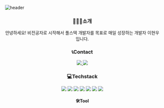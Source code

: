 ![header](https://capsule-render.vercel.app/api?type=waving&color=99ccff&height=200&text=WelCome&animation=fadeIn&fontColor=FFFFFF&fontSize=80&fontAlign=50)

<div align="center"> 
   <h3>🧑🏻‍💻소개</h3>
   안녕하세요! 비전공자로 시작해서 풀스택 개발자를 목표로 매일 성장하는 개발자 이현우 입니다.
</div>

<div align="center"> 
   <h3>📞Contact</h3>
   <a href="https://velog.io/@lhw9054">
    <img src="https://img.shields.io/badge/Velog-1EBC8F?style=for-the-badge&logo=velog&logoColor=white" />
   </a>
  <a href="mailto:lho90554@gmail.com">
    <img src="https://img.shields.io/badge/lho90554@gmail.com-D14836?style=for-the-badge&logo=gmail&logoColor=white"/>
  </a>
</div>


<div align="center"> 
   <h3>💻Techstack</h3>

   <img src="https://img.shields.io/badge/java-20232a.svg?style=for-the-badge&logo=java&logoColor=61DAFB" />

   
   <img src="https://img.shields.io/badge/JAVA-007396?style=for-the-badge&logo=java&logoColor=white">
   <img src="https://img.shields.io/badge/MySQL-4479A1?style=for-the-badge&logo=MySQL&logoColor=white">
   <img src="https://img.shields.io/badge/Oracle-F80000?style=for-the-badge&logo=Oracle&logoColor=white">
   <img src="https://img.shields.io/badge/Eclipse-2C2255?style=for-the-badge&logo=Eclipse%20IDE&logoColor=white">
   <img src="https://img.shields.io/badge/github-181717?style=for-the-badge&logo=github&logoColor=white">
   <img src="https://img.shields.io/badge/aws-232F3E?style=for-the-badge&logo=aws&logoColor=white">
</div>

<div align="center"> 
   <h4>🛠️Tool</h4>
</div>
